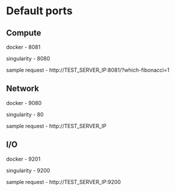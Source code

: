 # Default ports

## Compute

docker - 8081

singularity - 8080

sample request - http://TEST_SERVER_IP:8081/?which-fibonacci=1


## Network

docker - 9080

singularity - 80


sample request - http://TEST_SERVER_IP

## I/O

docker - 9201

singularity - 9200

sample request - http://TEST_SERVER_IP:9200
